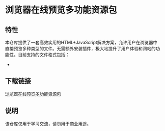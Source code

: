 # 浏览器在线预览多功能资源包

## 特性

本仓库提供了一套高效实用的HTML+JavaScript解决方案，允许用户在浏览器中直接预览多种类型的文件。无需额外安装插件，极大地提升了用户体验和网站的功能性。目前支持的文件格式包括：

- 

## 下载链接
[浏览器在线预览多功能资源包](https://pan.quark.cn/s/8b2dd00673d6)

## 说明

该仓库仅用于学习交流，请勿用于商业用途。
